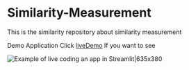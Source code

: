 # Similarity-Measurement
This is the similarity repository about similarity measurement

Demo Application
Click [liveDemo](https://share.streamlit.io/asyrofist/similarity-measurement/main/app.py) If you want to see

![Example of live coding an app in Streamlit|635x380](https://github.com/asyrofist/Similarity-Measurement/blob/main/streamlit-app-2020-11-13-18-11-71.gif)
